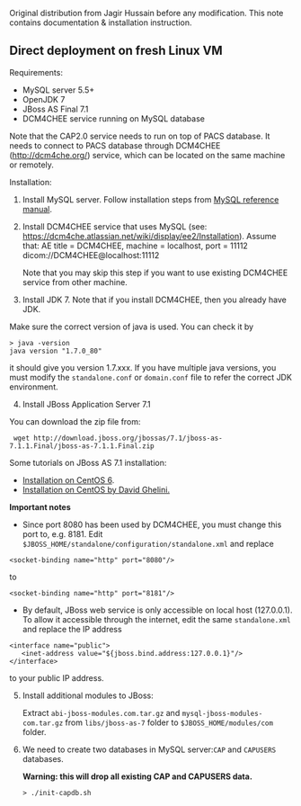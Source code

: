 Original distribution from Jagir Hussain before any modification.
This note contains documentation & installation instruction.

## Direct deployment on fresh Linux VM

Requirements:
* MySQL server 5.5+
* OpenJDK 7
* JBoss AS Final 7.1
* DCM4CHEE service running on MySQL database

Note that the CAP2.0 service needs to run on top of PACS database. It needs to connect to PACS database through DCM4CHEE (http://dcm4che.org/) service, which can be located on the same machine or remotely.

Installation:

1. Install MySQL server. Follow installation steps from [MySQL reference manual](https://dev.mysql.com/doc/).

2. Install DCM4CHEE service that uses MySQL (see: https://dcm4che.atlassian.net/wiki/display/ee2/Installation).
   Assume that:
   AE title = DCM4CHEE, machine = localhost, port = 11112
   dicom://DCM4CHEE@localhost:11112

   Note that you may skip this step if you want to use existing DCM4CHEE service from other machine.

3. Install JDK 7.
  Note that if you install DCM4CHEE, then you already have JDK.

  Make sure the correct version of java is used. You can check it by
 ```
> java -version
java version "1.7.0_80"
```
 it should give you version 1.7.xxx. If you have multiple java versions, you must modify the `standalone.conf` or `domain.conf` file to refer the correct JDK environment.

4. Install JBoss Application Server 7.1

  You can download the zip file from:
  ```
   wget http://download.jboss.org/jbossas/7.1/jboss-as-7.1.1.Final/jboss-as-7.1.1.Final.zip
   ```

   Some tutorials on JBoss AS 7.1 installation:
   * [Installation on CentOS 6](https://www.opensourcearchitect.co/tutorials/installing-jboss-7-1-on-centos-6).
   * [Installation on CentOS by David Ghelini.](http://www.davidghedini.com/pg/entry/install_jboss_7_on_centos)

   **Important notes**
   * Since port 8080 has been used by DCM4CHEE, you must change this port to, e.g. 8181. Edit `$JBOSS_HOME/standalone/configuration/standalone.xml` and replace
   ```
   <socket-binding name="http" port="8080"/>
   ```
   to
   ```
   <socket-binding name="http" port="8181"/>
   ```

   * By default, JBoss web service is only accessible on local host (127.0.0.1). To allow it accessible through the internet, edit the same `standalone.xml` and replace the IP address
   ```
   <interface name="public">
      <inet-address value="${jboss.bind.address:127.0.0.1}"/>
   </interface>
   ```
   to your public IP address.

5. Install additional modules to JBoss:

   Extract `abi-jboss-modules.com.tar.gz` and `mysql-jboss-modules-com.tar.gz` from `libs/jboss-as-7` folder to `$JBOSS_HOME/modules/com` folder.

6. We need to create two databases in MySQL server:`CAP` and `CAPUSERS` databases.

   **Warning: this will drop all existing CAP and CAPUSERS data.**

   ```
   > ./init-capdb.sh
   ```
